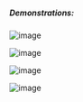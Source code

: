 ##### Demonstrations:

![image](https://github.com/lahbabic/math_bug/blob/main/picture8.png)


![image](https://github.com/lahbabic/math_bug/blob/main/picture9.png)


![image](https://github.com/lahbabic/math_bug/blob/main/picture10.png)


![image](https://github.com/lahbabic/math_bug/blob/main/picture11.png)
